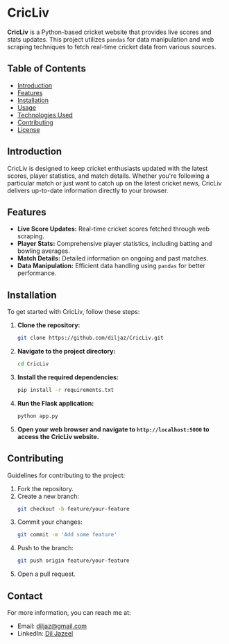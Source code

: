 # CricLiv

**CricLiv** is a Python-based cricket website that provides live scores and stats updates. This project utilizes `pandas` for data manipulation and web scraping techniques to fetch real-time cricket data from various sources.

## Table of Contents

- [Introduction](#introduction)
- [Features](#features)
- [Installation](#installation)
- [Usage](#usage)
- [Technologies Used](#technologies-used)
- [Contributing](#contributing)
- [License](#license)

## Introduction

CricLiv is designed to keep cricket enthusiasts updated with the latest scores, player statistics, and match details. Whether you're following a particular match or just want to catch up on the latest cricket news, CricLiv delivers up-to-date information directly to your browser.

## Features

- **Live Score Updates:** Real-time cricket scores fetched through web scraping.
- **Player Stats:** Comprehensive player statistics, including batting and bowling averages.
- **Match Details:** Detailed information on ongoing and past matches.
- **Data Manipulation:** Efficient data handling using `pandas` for better performance.

## Installation

To get started with CricLiv, follow these steps:

1. **Clone the repository:**

   ```bash
   git clone https://github.com/diljaz/CricLiv.git
   
2. **Navigate to the project directory:**

   ```bash
   cd CricLiv
   
3. **Install the required dependencies:**

   ```bash
   pip install -r requirements.txt

4. **Run the Flask application:**

   ```bash
   python app.py
   
5. **Open your web browser and navigate to `http://localhost:5000` to access the CricLiv website.**

## Contributing

Guidelines for contributing to the project:

1. Fork the repository.
2. Create a new branch:
    ```bash
    git checkout -b feature/your-feature
    ```
3. Commit your changes:
    ```bash
    git commit -m 'Add some feature'
    ```
4. Push to the branch:
    ```bash
    git push origin feature/your-feature
    ```
5. Open a pull request.


## Contact


For more information, you can reach me at:
- Email: diljaz@gmail.com
- LinkedIn: [Dil Jazeel](https://www.linkedin.com/in/dil-jazeel-2985b762)
   
